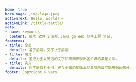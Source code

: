 ```yaml
---
home: true
heroImage: /img/logo.jpeg
actionText: Hello, world! →
actionLink: /tittle-tattle/
meta:
- name: keywords
  content: 技术 软件 计算机 Java go Web 软件工程 笔记, 
features:
- title: 全面
  details: 基于前端，又不止于前端
- title: 简洁
  details: 笔记力图以简洁的文字和画面表现出各知识的条理关系。
- title: 实用
  details: 这不是百科全书，但在全面的基础上尽量展示最可能用到的部分。
footer: Copyright © vary
---
```

